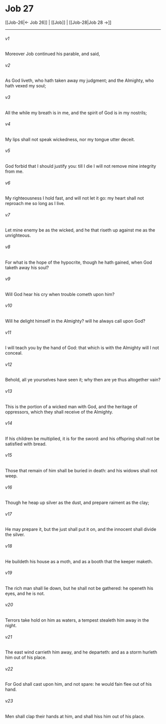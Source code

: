 # Job 27

[[Job-26|← Job 26]] | [[Job]] | [[Job-28|Job 28 →]]
***

###### v1
Moreover Job continued his parable, and said,
###### v2
As God liveth, who hath taken away my judgment; and the Almighty, who hath vexed my soul;
###### v3
All the while my breath is in me, and the spirit of God is in my nostrils;
###### v4
My lips shall not speak wickedness, nor my tongue utter deceit.
###### v5
God forbid that I should justify you: till I die I will not remove mine integrity from me.
###### v6
My righteousness I hold fast, and will not let it go: my heart shall not reproach me so long as I live.
###### v7
Let mine enemy be as the wicked, and he that riseth up against me as the unrighteous.
###### v8
For what is the hope of the hypocrite, though he hath gained, when God taketh away his soul?
###### v9
Will God hear his cry when trouble cometh upon him?
###### v10
Will he delight himself in the Almighty? will he always call upon God?
###### v11
I will teach you by the hand of God: that which is with the Almighty will I not conceal.
###### v12
Behold, all ye yourselves have seen it; why then are ye thus altogether vain?
###### v13
This is the portion of a wicked man with God, and the heritage of oppressors, which they shall receive of the Almighty.
###### v14
If his children be multiplied, it is for the sword: and his offspring shall not be satisfied with bread.
###### v15
Those that remain of him shall be buried in death: and his widows shall not weep.
###### v16
Though he heap up silver as the dust, and prepare raiment as the clay;
###### v17
He may prepare it, but the just shall put it on, and the innocent shall divide the silver.
###### v18
He buildeth his house as a moth, and as a booth that the keeper maketh.
###### v19
The rich man shall lie down, but he shall not be gathered: he openeth his eyes, and he is not.
###### v20
Terrors take hold on him as waters, a tempest stealeth him away in the night.
###### v21
The east wind carrieth him away, and he departeth: and as a storm hurleth him out of his place.
###### v22
For God shall cast upon him, and not spare: he would fain flee out of his hand.
###### v23
Men shall clap their hands at him, and shall hiss him out of his place. 
